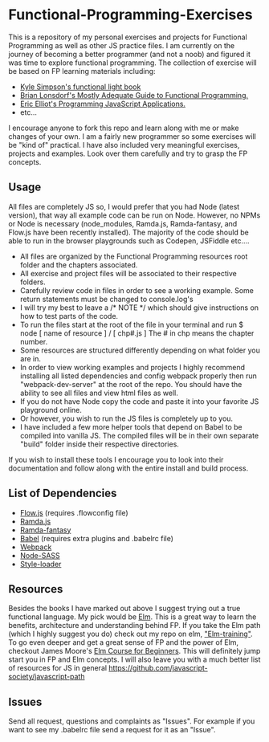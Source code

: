 # Functional-Programming-Exercises
This is a repository of my personal exercises and projects for Functional Programming as well as other JS practice files.
I am currently on the journey of becoming a better programmer (and not a noob) and figured it was time to explore functional programming.
The collection of exercise will be based on FP learning materials including:

- [Kyle Simpson's functional light book](https://github.com/getify/Functional-Light-JS)
- [Brian Lonsdorf's Mostly Adequate Guide to Functional Programming.](https://drboolean.gitbooks.io/mostly-adequate-guide/content/)
- [Eric Elliot's Programming JavaScript Applications.](http://chimera.labs.oreilly.com/books/1234000000262/index.html)
- etc...

I encourage anyone to fork this repo and learn along with me or make changes of your own. I am a fairly new programmer so some exercises will be "kind of" practical. I have also included very meaningful exercises, projects and examples. Look over them carefully and try to grasp the FP concepts.

## Usage

All files are completely JS so, I would prefer that you had Node (latest version), that way all example code can be run on Node. However, no NPMs or Node is necessary (node_modules, Ramda.js, Ramda-fantasy, and Flow.js have been recently installed). The majority of the code should be able to run in the browser playgrounds such as Codepen, JSFiddle etc....

- All files are organized by the Functional Programming resources root folder and the chapters associated.
- All exercise and project files will be associated to their respective folders.
- Carefully review code in files in order to see a working example. Some return statements must be changed to console.log's
- I will try my best to leave a /* NOTE */ which should give instructions on how to test parts of the code.
- To run the files start at the root of the file in your terminal and run $ node [ name of resource ] / [ chp#.js ] The # in chp means the chapter number.
- Some resources are structured differently depending on what folder you are in.
- In order to view working examples and projects I highly recommend installing all listed dependencies and config webpack properly then run "webpack-dev-server" at the root of the repo. You should have the ability to see all files and view html files as well.
- If you do not have Node copy the code and paste it into your favorite JS playground online.
- Or however, you wish to run the JS files is completely up to you.
- I have included a few more helper tools that depend on Babel to be compiled into vanilla JS. The compiled files will be in their own separate "build" folder inside their respective directories.

If you wish to install these tools I encourage you to look into their documentation and follow along with the entire install and build process.

## List of Dependencies
- [Flow.js](https://flowtype.org/) (requires .flowconfig file)
- [Ramda.js](http://ramdajs.com/)
- [Ramda-fantasy](https://github.com/ramda/ramda-fantasy)
- [Babel](https://babeljs.io/) (requires extra plugins and .babelrc file)
- [Webpack](https://webpack.github.io/docs/)
- [Node-SASS](https://github.com/sass/node-sass)
- [Style-loader](https://www.npmjs.com/package/style-loader)

## Resources

Besides the books I have marked out above I suggest trying out a true functional language. My pick would be [Elm](http://www.elm-lang.org/). This is a great way to learn the benefits, architecture and understanding behind FP.
If you take the Elm path (which I highly suggest you do) check out my repo on elm, ["Elm-training"](https://github.com/InceptionCode/elm-training).
To go even deeper and get a great sense of FP and the power of Elm, checkout James Moore's [Elm Course for Beginners](http://courses.knowthen.com/p/elm-for-beginners). This will definitely jump start you in FP and Elm concepts.
I will also leave you with a much better list of resources for JS in general https://github.com/javascript-society/javascript-path

## Issues
Send all request, questions and complaints as "Issues". For example if you want to see my .babelrc file send a request for it as an "Issue".
